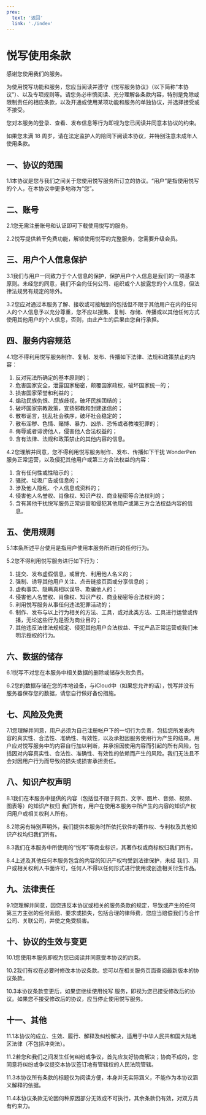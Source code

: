 ```yaml
---
prev:
  text: '返回'
  link: './index'
---
```


# 悦写使用条款

感谢您使用我们的服务。

为使用悦写功能和服务，您应当阅读并遵守《悦写服务协议》（以下简称“本协议”）、以及专项规则等。请您务必审慎阅读、充分理解各条款内容，特别是免除或限制责任的相应条款，以及开通或使用某项功能和服务的单独协议，并选择接受或不接受。

您对本服务的登录、查看、发布信息等行为即视为您已阅读并同意本协议的约束。

如果您未满 18 周岁，请在法定监护人的陪同下阅读本协议，并特别注意未成年人使用条款。

## 一、协议的范围

1.1本协议是您与我们之间关于您使用悦写服务所订立的协议。“用户”是指使用悦写的个人，在本协议中更多地称为“您”。 

## 二、账号

2.1您无需注册账号和认证即可下载使用悦写的服务。

2.2悦写提供若干免费功能，解锁使用悦写的完整服务，您需要升级会员。

## 三、用户个人信息保护

3.1我们与用户一同致力于个人信息的保护，保护用户个人信息是我们的一项基本原则。未经您的同意，我们不会向任何公司、组织或个人披露您的个人信息，但法律法规另有规定的除外。

3.2您应对通过本服务了解、接收或可接触到的包括但不限于其他用户在内的任何人的个人信息予以充分尊重，您不应以搜集、复制、存储、传播或以其他任何方式使用其他用户的个人信息，否则，由此产生的后果由您自行承担。

## 四、服务内容规范

4.1您不得利用悦写服务制作、复制、发布、传播如下法律、法规和政策禁止的内容：

1. 反对宪法所确定的基本原则的；
2. 危害国家安全，泄露国家秘密，颠覆国家政权，破坏国家统一的；
3. 损害国家荣誉和利益的；
4. 煽动民族仇恨、民族歧视，破坏民族团结的；
5. 破坏国家宗教政策，宣扬邪教和封建迷信的；
6. 散布谣言，扰乱社会秩序，破坏社会稳定的；
7. 散布淫秽、色情、赌博、暴力、凶杀、恐怖或者教唆犯罪的；
8. 侮辱或者诽谤他人，侵害他人合法权益的；
9. 含有法律、法规和政策禁止的其他内容的信息。

4.2您理解并同意，您不得利用悦写服务制作、发布、传播如下干扰 WonderPen 服务正常运营，以及侵犯其他用户或第三方合法权益的内容：

1. 含有任何性或性暗示的；
2. 骚扰、垃圾广告或信息的；
3. 涉及他人隐私、个人信息或资料的；
4. 侵害他人名誉权、肖像权、知识产权、商业秘密等合法权利的；
5. 含有其他干扰悦写服务正常运营和侵犯其他用户或第三方合法权益内容的信息。

## 五、使用规则

5.1本条所述平台使用是指用户使用本服务所进行的任何行为。

5.2您不得利用悦写服务进行如下行为：

1. 提交、发布虚假信息，或冒充、利用他人名义的；
2. 强制、诱导其他用户关注、点击链接页面或分享信息的；
3. 虚构事实、隐瞒真相以误导、欺骗他人的；
4. 侵害他人名誉权、肖像权、知识产权、商业秘密等合法权利的；
5. 利用悦写服务从事任何违法犯罪活动的；
6. 制作、发布与以上行为相关的方法、工具，或对此类方法、工具进行运营或传播，无论这些行为是否为商业目的；
7. 其他违反法律法规规定、侵犯其他用户合法权益、干扰产品正常运营或我们未明示授权的行为。

## 六、数据的储存

6.1悦写不对您在本服务中相关数据的删除或储存失败负责。

6.2您的数据存储在您的本地设备，与iCloud中（如果您允许的话），悦写并没有服务器保存您的数据，请您自行做好备份措施。

## 七、风险及免责

7.1您理解并同意，用户必须为自己注册帐户下的一切行为负责，包括您所发表内容的真实性、合法性、准确性、有效性，以及承担因服务使用行为产生的结果。用户应对悦写服务中的内容自行加以判断，并承担因使用内容而引起的所有风险，包括因对内容真实性、合法性、准确性、有效性的依赖而产生的风险。我们无法且不会对因用户行为而导致的损失或损害承担责任。

## 八、知识产权声明

8.1我们在本服务中提供的内容（包括但不限于网页、文字、图片、音频、视频、图表等）的知识产权归 我们所有，用户在使用本服务中所产生的内容的知识产权归用户或相关权利人所有。

8.2除另有特别声明外，我们提供本服务时所依托软件的著作权、专利权及其他知识产权均归我们所有。

8.3我们在本服务中所使用的“悦写”等商业标识，其著作权或商标权归我们所有。

8.4上述及其他任何本服务包含的内容的知识产权均受到法律保护，未经 我们、用户或相关权利人书面许可，任何人不得以任何形式进行使用或创造相关衍生作品。

## 九、法律责任

9.1您理解并同意，因您违反本协议或相关的服务条款的规定，导致或产生的任何第三方主张的任何索赔、要求或损失，包括合理的律师费，您应当赔偿我们与合作公司、关联公司，并使之免受损害。

## 十、协议的生效与变更

10.1您使用本服务即视为您已阅读并同意受本协议的约束。

10.2我们有权在必要时修改本协议条款。您可以在相关服务页面查阅最新版本的协议条款。

10.3本协议条款变更后，如果您继续使用悦写 服务，即视为您已接受修改后的协议。如果您不接受修改后的协议，应当停止使用悦写服务。

## 十一、其他

11.1本协议的成立、生效、履行、解释及纠纷解决，适用于中华人民共和国大陆地区法律（不包括冲突法）。

11.2若您和我们之间发生任何纠纷或争议，首先应友好协商解决；协商不成的，您同意将纠纷或争议提交本协议签订地有管辖权的人民法院管辖。

11.3本协议所有条款的标题仅为阅读方便，本身并无实际涵义，不能作为本协议涵义解释的依据。

11.4本协议条款无论因何种原因部分无效或不可执行，其余条款仍有效，对双方具有约束力。